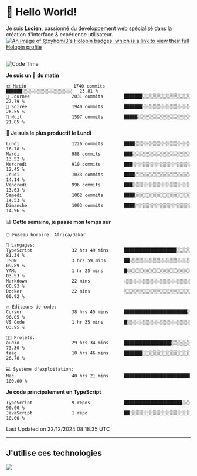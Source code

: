 # 👋 Hello World!

Je suis **Lucien**, passionné du développement web spécialisé dans la création d'interface & expérience utilisateur.
[![An image of @xyhomi3's Holopin badges, which is a link to view their full Holopin profile](https://holopin.me/xyhomi3)](https://holopin.io/@xyhomi3)

##

<!--START_SECTION:waka-->
![Code Time](http://img.shields.io/badge/Code%20Time-2%2C834%20hrs%2050%20mins-blue)

**Je suis un 🐤 du matin** 

```text
🌞 Matin                  1740 commits        ██████░░░░░░░░░░░░░░░░░░░   23.81 % 
🌆 Journée                2031 commits        ███████░░░░░░░░░░░░░░░░░░   27.79 % 
🌃 Soirée                 1940 commits        ███████░░░░░░░░░░░░░░░░░░   26.55 % 
🌙 Nuit                   1597 commits        █████░░░░░░░░░░░░░░░░░░░░   21.85 % 
```
📅 **Je suis le plus productif le Lundi** 

```text
Lundi                    1226 commits        ████░░░░░░░░░░░░░░░░░░░░░   16.78 % 
Mardi                    988 commits         ███░░░░░░░░░░░░░░░░░░░░░░   13.52 % 
Mercredi                 910 commits         ███░░░░░░░░░░░░░░░░░░░░░░   12.45 % 
Jeudi                    1033 commits        ████░░░░░░░░░░░░░░░░░░░░░   14.14 % 
Vendredi                 996 commits         ███░░░░░░░░░░░░░░░░░░░░░░   13.63 % 
Samedi                   1062 commits        ████░░░░░░░░░░░░░░░░░░░░░   14.53 % 
Dimanche                 1093 commits        ████░░░░░░░░░░░░░░░░░░░░░   14.96 % 
```


📊 **Cette semaine, je passe mon temps sur** 

```text
🕑︎ Fuseau horaire: Africa/Dakar

💬 Langages: 
TypeScript               32 hrs 49 mins      ████████████████████░░░░░   81.34 % 
JSON                     3 hrs 59 mins       ██░░░░░░░░░░░░░░░░░░░░░░░   09.89 % 
YAML                     1 hr 25 mins        █░░░░░░░░░░░░░░░░░░░░░░░░   03.53 % 
Markdown                 22 mins             ░░░░░░░░░░░░░░░░░░░░░░░░░   00.93 % 
Docker                   22 mins             ░░░░░░░░░░░░░░░░░░░░░░░░░   00.92 % 

🔥 Éditeurs de code: 
Cursor                   38 hrs 45 mins      ████████████████████████░   96.05 % 
VS Code                  1 hr 35 mins        █░░░░░░░░░░░░░░░░░░░░░░░░   03.95 % 

🐱‍💻 Projets: 
audio                    29 hrs 34 mins      ██████████████████░░░░░░░   73.30 % 
taag                     10 hrs 46 mins      ███████░░░░░░░░░░░░░░░░░░   26.70 % 

💻 Système d'exploitation: 
Mac                      40 hrs 21 mins      █████████████████████████   100.00 % 
```

**Je code principalement en TypeScript** 

```text
TypeScript               9 repos             ██████████████████████░░░   90.00 % 
JavaScript               1 repo              ██░░░░░░░░░░░░░░░░░░░░░░░   10.00 % 
```




 Last Updated on 22/12/2024 08:18:35 UTC
<!--END_SECTION:waka-->
---

## J'utilise ces technologies

<p align="left">
  <a href="https://skillicons.dev">
    <img src="https://skillicons.dev/icons?i=ts,js,md,scss,tailwind,react,docker,express,astro,vite,nextjs,vercel,figma,ableton" />
  </a>
</p>

